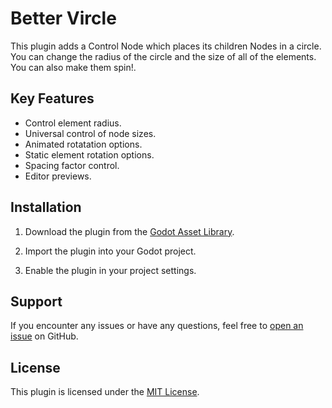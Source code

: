 # Better Vircle

This plugin adds a Control Node which places its children Nodes in a circle. You can change the radius of the circle and the size of all of the elements. You can also make them spin!.

## Key Features

- Control element radius.
- Universal control of node sizes.
- Animated rotatation options.
- Static element rotation options.
- Spacing factor control.
- Editor previews.

## Installation

1. Download the plugin from the [Godot Asset Library](https://godotengine.org/asset-library/).
2. Import the plugin into your Godot project.

3. Enable the plugin in your project settings.

## Support

If you encounter any issues or have any questions, feel free to [open an issue](https://github.com/kcfresh53/Better-Vircle/issues) on GitHub.

## License

This plugin is licensed under the [MIT License](LICENSE).
